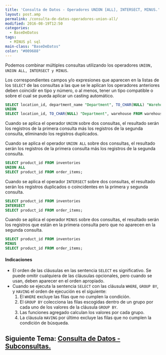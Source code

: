 ```yaml
---
title: 'Consulta de Datos - Operadores UNION [ALL], INTERSECT, MINUS.'
layout: post.amp
permalink: /consulta-de-datos-operadores-union-all/
modified: 2016-08-19T12:50
categories:
  - BaseDeDatos
tags:
  - MINUS pl sql
main-class: "BaseDeDatos"
color: "#009688"
---
```


Podemos combinar múltiples consultas utilizando los operadores `UNION, UNION ALL, INTERSECT y MINUS`.

Los correspondientes campos y/o expresiones que aparecen en la listas de los `SELECT` de las consultas a las que se le aplican los operadores anteriores deben coincidir en tipo y número, o al menos, tener un tipo compatible o sobre el cual se pueda aplicar un casting automático.  

<!--ad-->

```sql
SELECT location_id, department_name "Department", TO_CHAR(NULL) "Warehouse" FROM departments
UNION
SELECT location_id, TO_CHAR(NULL) "Department", warehouse FROM warehouses;
```

Cuando se aplica el operador `UNION` sobre dos consultas, el resultado serán los registros de la primera consulta más los registros de la segunda consulta, eliminando los registros duplicados.

Cuando se aplica el operador `UNION ALL` sobre dos consultas, el resultado serán los registros de la primera consulta más los registros de la segunda consulta.

```sql
SELECT product_id FROM inventories
UNION ALL
SELECT product_id FROM order_items;
```

Cuando se aplica el operador `INTERSECT` sobre dos consultas, el resultado serán los registros duplicados o coincidentes en la primera y segunda consulta.

```sql
SELECT product_id FROM inventories
INTERSECT
SELECT product_id FROM order_items;
```

Cuando se aplica el operador `MINUS` sobre dos consultas, el resultado serán los registros que están en la primera consulta pero que no aparecen en la segunda consulta.

```sql
SELECT product_id FROM inventories
MINUS
SELECT product_id FROM order_items;
```

#### Indicaciones

* El orden de las cláusulas en las sentencia `SELECT` es significativo. Se puede omitir cualquiera de las cláusulas opcionales, pero cuando se usan, deben aparecer en el orden apropiado.
* Cuando se ejecuta la sentencia `SELECT` con las cláusula `WHERE`, `GROUP BY`, y `HAVING` el orden de ejecución es el siguiente:
    1. El `WHERE` excluye las filas que no cumplen la condición.
    2. El `GROUP BY` colecciona las filas escogidas dentro de un grupo por cada uno de los valores de la cláusula `GROUP BY`.
    3. Las funciones agregado calculan los valores por cada grupo.
    4. La cláusula `HAVING` por último excluye las filas que no cumplen la condición de búsqueda.

## Siguiente Tema: [Consulta de Datos - Subconsultas.][1] 

 [1]: https://elbauldelprogramador.com/consulta-de-datos-subconsultas/
